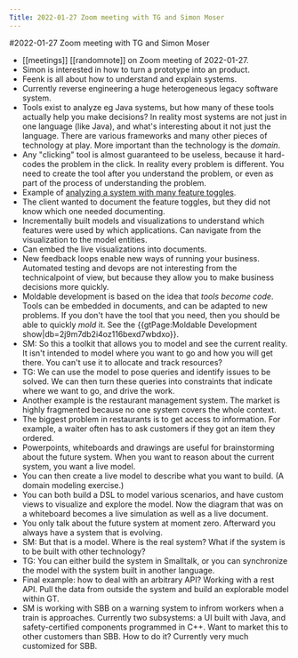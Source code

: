 ---Title: 2022-01-27 Zoom meeting with TG and Simon Moser---#2022-01-27 Zoom meeting with TG and Simon Moser- [[meetings]] [[randomnote]] on Zoom meeting of 2022-01-27.- Simon is interested in how to turn a prototype into an product.- Feenk is all about how to understand and explain systems.- Currently reverse engineering a huge heterogeneous legacy software system.- Tools exist to analyze eg Java systems, but how many of these tools actually help you make decisions? In reality most systems are not just in one language (like Java), and what's interesting about it not just the language. There are various frameworks and many other pieces of technology at play. More important than the technology is the *domain*.- Any "clicking" tool is almost guaranteed to be useless, because it hard-codes the problem in the click. In reality every problem is different. You need to create the tool after you understand the problem, or even as part of the process of understanding the problem.- Example of [analyzing a system with many feature toggles](https://lepiter.io/feenk/steering-agile-architecture-by-example--th-e2p6aps2brbby94deek31xqxh/).- The client wanted to document the feature toggles, but they did not know which one needed documenting.- Incrementally built models and visualizations to understand which features were used by which applications. Can navigate from the visualization to the model entities.- Can embed the live visualizations into documents.- New feedback loops enable new ways of running your business. Automated testing and devops are not interesting from the technicalpoint of view, but because they allow you to make business decisions more quickly.- Moldable development is based on the idea that *tools become code*. Tools can be embedded in documents, and can be adapted to new problems. If you don't have the tool that you need, then you should be able to quickly *mold* it. See the {{gtPage:Moldable Development show|db=2j9m7db2i4oz116bexd7wbdxo}}.- SM: So this a toolkit that allows you to model and see the current reality. It isn't intended to model where you want to go and how you will get there. You can't use it to allocate and track resources?- TG: We can use the model to pose queries and identify issues to be solved. We can then turn these queries into constraints that indicate where we want to go, and drive the work.- Another example is the restaurant management system. The market is highly fragmented because no one system covers the whole context.- The biggest problem in restaurants is to get access to information. For example, a waiter often has to ask customers if they got an item they ordered.- Powerpoints, whiteboards and drawings are useful for brainstorming about the future system. When you want to reason about the current system, you want a live model.- You can then create a live model to describe what you want to build. (A domain modeling exercise.)- You can both build a DSL to model various scenarios, and have custom views to visualize and explore the model. Now the diagram that was on a whiteboard becomes a live simulation as well as a live document.- You only talk about the future system at moment zero. Afterward you always have a system that is evolving.- SM: But that is a model. Where is the real system? What if the system is to be built with other technology?- TG: You can either build the system in Smalltalk, or you can synchronize the model with the system built in another language.- Final example: how to deal with an arbitrary API? Working with a rest API. Pull the data from outside the system and build an explorable model within GT.- SM is working with SBB on a warning system to infrom workers when a train is approaches. Currently two subsystems: a UI built with Java, and safety-certified components programmed in C++. Want to market this to other customers than SBB. How to do it? Currently very much customized for SBB.